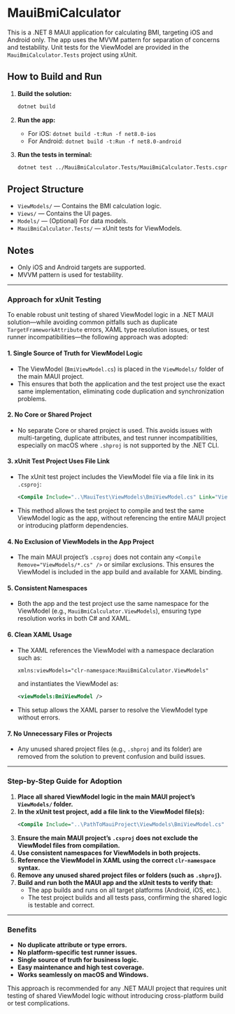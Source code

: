 # MauiBmiCalculator

This is a .NET 8 MAUI application for calculating BMI, targeting iOS and Android only. The app uses the MVVM pattern for separation of concerns and testability. Unit tests for the ViewModel are provided in the `MauiBmiCalculator.Tests` project using xUnit.

## How to Build and Run

1. **Build the solution:**
   ```sh
   dotnet build
   ```
2. **Run the app:**
   - For iOS: `dotnet build -t:Run -f net8.0-ios`
   - For Android: `dotnet build -t:Run -f net8.0-android`

3. **Run the tests in terminal:**
   ```sh
   dotnet test ../MauiBmiCalculator.Tests/MauiBmiCalculator.Tests.csproj
   ```

## Project Structure
- `ViewModels/` — Contains the BMI calculation logic.
- `Views/` — Contains the UI pages.
- `Models/` — (Optional) For data models.
- `MauiBmiCalculator.Tests/` — xUnit tests for ViewModels.

## Notes
- Only iOS and Android targets are supported.
- MVVM pattern is used for testability.

---

### Approach for xUnit Testing

To enable robust unit testing of shared ViewModel logic in a .NET MAUI solution—while avoiding common pitfalls such as duplicate `TargetFrameworkAttribute` errors, XAML type resolution issues, or test runner incompatibilities—the following approach was adopted:

#### 1. **Single Source of Truth for ViewModel Logic**
- The ViewModel (`BmiViewModel.cs`) is placed in the `ViewModels/` folder of the main MAUI project.
- This ensures that both the application and the test project use the exact same implementation, eliminating code duplication and synchronization problems.

#### 2. **No Core or Shared Project**
- No separate Core or shared project is used. This avoids issues with multi-targeting, duplicate attributes, and test runner incompatibilities, especially on macOS where `.shproj` is not supported by the .NET CLI.

#### 3. **xUnit Test Project Uses File Link**
- The xUnit test project includes the ViewModel file via a file link in its `.csproj`:
  ```xml
  <Compile Include="..\MauiTest\ViewModels\BmiViewModel.cs" Link="ViewModels\BmiViewModel.cs" />
  ```
- This method allows the test project to compile and test the same ViewModel logic as the app, without referencing the entire MAUI project or introducing platform dependencies.

#### 4. **No Exclusion of ViewModels in the App Project**
- The main MAUI project’s `.csproj` does not contain any `<Compile Remove="ViewModels/*.cs" />` or similar exclusions. This ensures the ViewModel is included in the app build and available for XAML binding.

#### 5. **Consistent Namespaces**
- Both the app and the test project use the same namespace for the ViewModel (e.g., `MauiBmiCalculator.ViewModels`), ensuring type resolution works in both C# and XAML.

#### 6. **Clean XAML Usage**
- The XAML references the ViewModel with a namespace declaration such as:
  ```xml
  xmlns:viewModels="clr-namespace:MauiBmiCalculator.ViewModels"
  ```
  and instantiates the ViewModel as:
  ```xml
  <viewModels:BmiViewModel />
  ```
- This setup allows the XAML parser to resolve the ViewModel type without errors.

#### 7. **No Unnecessary Files or Projects**
- Any unused shared project files (e.g., `.shproj` and its folder) are removed from the solution to prevent confusion and build issues.

---

### Step-by-Step Guide for Adoption

1. **Place all shared ViewModel logic in the main MAUI project’s `ViewModels/` folder.**
2. **In the xUnit test project, add a file link to the ViewModel file(s):**
   ```xml
   <Compile Include="..\PathToMauiProject\ViewModels\BmiViewModel.cs" Link="ViewModels\BmiViewModel.cs" />
   ```
3. **Ensure the main MAUI project’s `.csproj` does not exclude the ViewModel files from compilation.**
4. **Use consistent namespaces for ViewModels in both projects.**
5. **Reference the ViewModel in XAML using the correct `clr-namespace` syntax.**
6. **Remove any unused shared project files or folders (such as `.shproj`).**
7. **Build and run both the MAUI app and the xUnit tests to verify that:**
   - The app builds and runs on all target platforms (Android, iOS, etc.).
   - The test project builds and all tests pass, confirming the shared logic is testable and correct.

---

### Benefits

- **No duplicate attribute or type errors.**
- **No platform-specific test runner issues.**
- **Single source of truth for business logic.**
- **Easy maintenance and high test coverage.**
- **Works seamlessly on macOS and Windows.**

This approach is recommended for any .NET MAUI project that requires unit testing of shared ViewModel logic without introducing cross-platform build or test complications.
